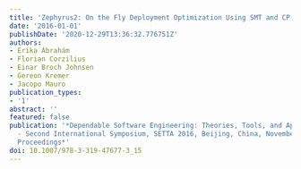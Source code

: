 ```yaml
---
title: 'Zephyrus2: On the Fly Deployment Optimization Using SMT and CP Technologies'
date: '2016-01-01'
publishDate: '2020-12-29T13:36:32.776751Z'
authors:
- Erika Ábrahám
- Florian Corzilius
- Einar Broch Johnsen
- Gereon Kremer
- Jacopo Mauro
publication_types:
- '1'
abstract: ''
featured: false
publication: '*Dependable Software Engineering: Theories, Tools, and Applications
  - Second International Symposium, SETTA 2016, Beijing, China, November 9-11, 2016,
  Proceedings*'
doi: 10.1007/978-3-319-47677-3_15
---
```


